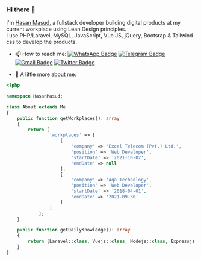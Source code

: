 ### Hi there 👋

I'm [Hasan Masud](http://hasanmasud.com/), a fullstack developer building digital products at my current workplace using Lean Design principles.
<br>
I use PHP/Laravel, MySQL, JavaScript, Vue JS, jQuery, Bootsrap & Tailwind css to develop the products.
<br>

- 📫 How to reach me: 
[![WhatsApp Badge](https://img.shields.io/badge/-WhatsApp-tealgreen?style=flat&logo=whatsApp&logoColor=white&link=https://wa.me/+8801720204272)](https://wa.me/+8801720204272)
[![Telegram Badge](https://img.shields.io/badge/-Telegram-blue?style=flat&logo=telegram&logoColor=white&link=https://t.me/iHasanMasud)](https://t.me/iHasanMasud)
[![Gmail Badge](https://img.shields.io/badge/-Gmail-red?style=flat&logo=gmail&logoColor=white&link=hasan.masud.dcc@gmail.com)](mailto:hasan.masud.dcc@gmail.com)
[![Twitter Badge](https://img.shields.io/badge/-Twitter-blue?style=flat&logo=twitter&logoColor=white&link=https://twitter.com/iHasanMasud)](https://twitter.com/iHasanMasud)

- 💬 A little more about me:

```php
<?php

namespace HasanMasud;

class About extends Me
{
    public function getWorkplaces(): array
    {
        return [
                'workplaces' => [
                    [
                        'company' => 'Excel Telecom (Pvt.) Ltd.',
                        'position' => 'Web Developer',
                        'startDate' => '2021-10-02',
                        'endDate' => null
                    ],
                    [
                        'company' => 'Aqa Technology',
                        'position' => 'Web Developer',
                        'startDate' => '2018-04-01',
                        'endDate' => '2021-09-30'
                    ]
                ]
            ];
    }

    public function getDailyKnowledge(): array
    {
        return [Laravel::class, Vuejs::class, Nodejs::class, Expressjs::class, MongoDB::class];
    }
}

```
